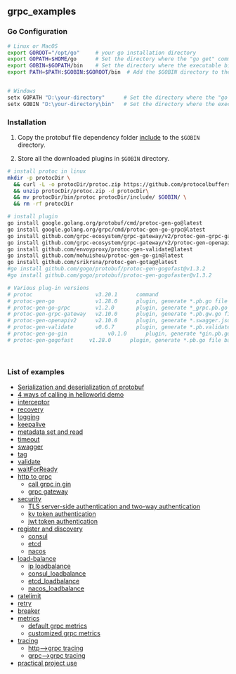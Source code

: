 ## grpc_examples

### Go Configuration

```bash
# Linux or MacOS
export GOROOT="/opt/go"     # your go installation directory
export GOPATH=$HOME/go      # Set the directory where the "go get" command downloads third-party packages
export GOBIN=$GOPATH/bin    # Set the directory where the executable binaries are compiled by the "go install" command.
export PATH=$PATH:$GOBIN:$GOROOT/bin  # Add the $GOBIN directory to the system path.


# Windows
setx GOPATH "D:\your-directory"      # Set the directory where the "go get" command downloads third-party packages
setx GOBIN "D:\your-directory\bin"   # Set the directory where the executable binary files generated by the "go install" command are stored.
```

### Installation

1. Copy the protobuf file dependency folder [include](include) to the `$GOBIN` directory.

2. Store all the downloaded plugins in `$GOBIN` directory.

```bash
# install protoc in linux
mkdir -p protocDir \
  && curl -L -o protocDir/protoc.zip https://github.com/protocolbuffers/protobuf/releases/download/v3.20.1/protoc-3.20.1-linux-x86_64.zip \
  && unzip protocDir/protoc.zip -d protocDir\
  && mv protocDir/bin/protoc protocDir/include/ $GOBIN/ \
  && rm -rf protocDir

# install plugin
go install google.golang.org/protobuf/cmd/protoc-gen-go@latest
go install google.golang.org/grpc/cmd/protoc-gen-go-grpc@latest
go install github.com/grpc-ecosystem/grpc-gateway/v2/protoc-gen-grpc-gateway@latest
go install github.com/grpc-ecosystem/grpc-gateway/v2/protoc-gen-openapiv2@latest
go install github.com/envoyproxy/protoc-gen-validate@latest
go install github.com/mohuishou/protoc-gen-go-gin@latest
go install github.com/srikrsna/protoc-gen-gotag@latest
#go install github.com/gogo/protobuf/protoc-gen-gogofast@v1.3.2
#go install github.com/gogo/protobuf/protoc-gen-gogofaster@v1.3.2

# Various plug-in versions
# protoc                    v3.20.1      command
# protoc-gen-go             v1.28.0      plugin, generate *.pb.go file based on proto files, which are populated, serialized and retrieved message type code.
# protoc-gen-go-grpc        v1.2.0       plugin, generate *_grpc.pb.go file based on proto files, which are client-side and server-side method and interface code.
# protoc-gen-grpc-gateway   v2.10.0      plugin, generate *.pb.gw.go file based on proto file, which is the api code for web.
# protoc-gen-openapiv2      v2.10.0      plugin, generate *.swagger.json file based on proto file, which is swagger-ui interface documentation.
# protoc-gen-validate       v0.6.7       plugin, generate *.pb.validate.go file according to proto file, is the check field code
# protoc-gen-go-gin             v0.1.0      plugin, generate *gin.pb.go file based on proto files, which is gin handler.
# protoc-gen-gogofast     v1.28.0      plugin, generate *.pb.go file based on proto files, replaces protoc-gen-go plugin for faster encoding and decoding, custom tags are also supported.
```

<br>

### List of examples

- [Serialization and deserialization of protobuf](https://github.com/zhufuyi/grpc_examples/tree/main/protobuf)
- [4 ways of calling in helloworld demo](https://github.com/zhufuyi/grpc_examples/tree/main/helloworld)
- [interceptor](https://github.com/zhufuyi/grpc_examples/tree/main/interceptor)
- [recovery](https://github.com/zhufuyi/grpc_examples/tree/main/recovery)
- [logging](https://github.com/zhufuyi/grpc_examples/tree/main/logging)
- [keepalive](https://github.com/zhufuyi/grpc_examples/tree/main/keepalive)
- [metadata set and read](https://github.com/zhufuyi/grpc_examples/tree/main/metadata)
- [timeout](https://github.com/zhufuyi/grpc_examples/tree/main/timeout)
- [swagger](https://github.com/zhufuyi/grpc_examples/tree/main/swagger/example)
- [tag](https://github.com/zhufuyi/grpc_examples/tree/main/tag)
- [validate](https://github.com/zhufuyi/grpc_examples/tree/main/validate)
- [waitForReady](https://github.com/zhufuyi/grpc_examples/tree/main/waitForReady)
- [http to grpc](https://github.com/zhufuyi/grpc_examples/tree/main/httpToGrpc)
  - [call grpc in gin](https://github.com/zhufuyi/grpc_examples/tree/main/httpToGrpc/ginToGrpc)
  - [grpc gateway](https://github.com/zhufuyi/grpc_examples/tree/main/httpToGrpc/grpc-gateway)
- [security](https://github.com/zhufuyi/grpc_examples/tree/main/security)
  - [TLS server-side authentication and two-way authentication](https://github.com/zhufuyi/grpc_examples/tree/main/security/tls)
  - [kv token authentication](https://github.com/zhufuyi/grpc_examples/tree/main/security/kv_token)
  - [jwt token authentication](https://github.com/zhufuyi/grpc_examples/tree/main/security/jwt_token)
- [register and discovery](https://github.com/zhufuyi/grpc_examples/tree/main/registerDiscovery)
  - [consul](https://github.com/zhufuyi/grpc_examples/tree/main/registerDiscovery/consul)
  - [etcd](https://github.com/zhufuyi/grpc_examples/tree/main/registerDiscovery/etcd)
  - [nacos](https://github.com/zhufuyi/grpc_examples/tree/main/registerDiscovery/nacos)
- [load-balance](https://github.com/zhufuyi/grpc_examples/tree/main/loadbalance)
  - [ip loadbalance](https://github.com/zhufuyi/grpc_examples/tree/main/loadbalance/ipAddr)
  - [consul_loadbalance](https://github.com/zhufuyi/grpc_examples/tree/main/loadbalance/consul)
  - [etcd_loadbalance](https://github.com/zhufuyi/grpc_examples/tree/main/loadbalance/etcd)
  - [nacos_loadbalance](https://github.com/zhufuyi/grpc_examples/tree/main/loadbalance/nacos)
- [ratelimit](https://github.com/zhufuyi/grpc_examples/tree/main/ratelimit)
- [retry](https://github.com/zhufuyi/grpc_examples/tree/main/retry)
- [breaker](https://github.com/zhufuyi/grpc_examples/tree/main/breaker)
- [metrics](https://github.com/zhufuyi/grpc_examples/tree/main/metrics)
  - [default grpc metrics](https://github.com/zhufuyi/grpc_examples/tree/main/metrics/defaultMetrics)
  - [customized grpc metrics](https://github.com/zhufuyi/grpc_examples/tree/main/metrics/customMetrics)
- [tracing](https://github.com/zhufuyi/grpc_examples/tree/main/tracing)
  - [http-->grpc tracing](https://github.com/zhufuyi/grpc_examples/tree/main/tracing/http2rpc)
  - [grpc-->grpc tracing](https://github.com/zhufuyi/grpc_examples/tree/main/tracing/rpc2rpc)
- [practical project use](https://github.com/zhufuyi/grpc_examples/tree/main/usage)
<br>
